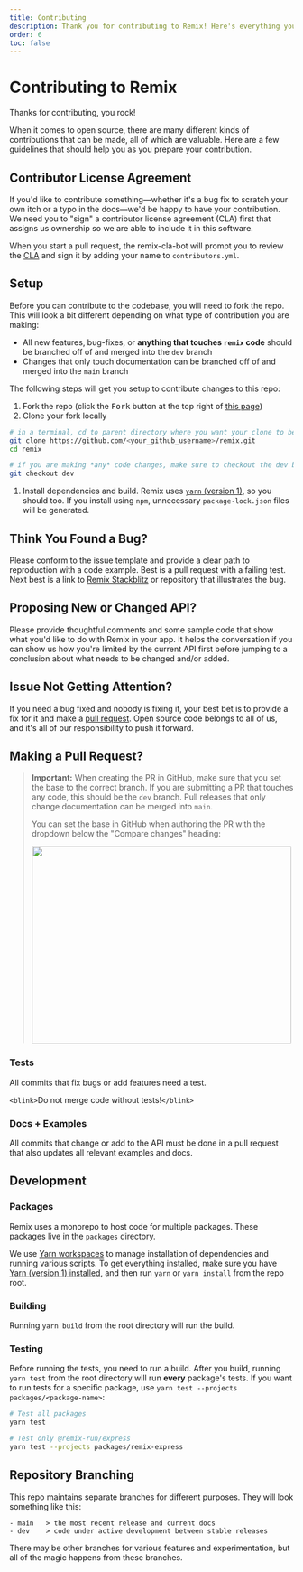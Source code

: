 ```yaml
---
title: Contributing
description: Thank you for contributing to Remix! Here's everything you need to know before you open a pull request.
order: 6
toc: false
---
```


# Contributing to Remix

Thanks for contributing, you rock!

When it comes to open source, there are many different kinds of contributions that can be made, all of which are valuable. Here are a few guidelines that should help you as you prepare your contribution.

## Contributor License Agreement

If you'd like to contribute something—whether it's a bug fix to scratch your own itch or a typo in the docs—we'd be happy to have your contribution. We need you to "sign" a contributor license agreement (CLA) first that assigns us ownership so we are able to include it in this software.

When you start a pull request, the remix-cla-bot will prompt you to review the [CLA](https://github.com/remix-run/remix/blob/main/CLA.md) and sign it by adding your name to `contributors.yml`.

## Setup

Before you can contribute to the codebase, you will need to fork the repo. This will look a bit different depending on what type of contribution you are making:

- All new features, bug-fixes, or **anything that touches `remix` code** should be branched off of and merged into the `dev` branch
- Changes that only touch documentation can be branched off of and merged into the `main` branch

The following steps will get you setup to contribute changes to this repo:

1. Fork the repo (click the <kbd>Fork</kbd> button at the top right of [this page](https://github.com/remix-run/remix))
2. Clone your fork locally

```bash
# in a terminal, cd to parent directory where you want your clone to be, then
git clone https://github.com/<your_github_username>/remix.git
cd remix

# if you are making *any* code changes, make sure to checkout the dev branch
git checkout dev
```

1. Install dependencies and build. Remix uses [`yarn` (version 1)](https://classic.yarnpkg.com/lang/en/docs/install), so you should too. If you install using `npm`, unnecessary `package-lock.json` files will be generated.

## Think You Found a Bug?

Please conform to the issue template and provide a clear path to reproduction with a code example. Best is a pull request with a failing test. Next best is a link to [Remix Stackblitz](https://remix.new/) or repository that illustrates the bug.

## Proposing New or Changed API?

Please provide thoughtful comments and some sample code that show what you'd like to do with Remix in your app. It helps the conversation if you can show us how you're limited by the current API first before jumping to a conclusion about what needs to be changed and/or added.

## Issue Not Getting Attention?

If you need a bug fixed and nobody is fixing it, your best bet is to provide a fix for it and make a [pull request](https://help.github.com/en/github/collaborating-with-issues-and-pull-requests/creating-a-pull-request). Open source code belongs to all of us, and it's all of our responsibility to push it forward.

## Making a Pull Request?

> **Important:** When creating the PR in GitHub, make sure that you set the base to the correct branch. If you are submitting a PR that touches any code, this should be the `dev` branch. Pull releases that only change documentation can be merged into `main`.
>
> You can set the base in GitHub when authoring the PR with the dropdown below the "Compare changes" heading:
>
> <img src="https://raw.githubusercontent.com/remix-run/react-router/main/static/base-branch.png" alt="" width="460" height="350" />

### Tests

All commits that fix bugs or add features need a test.

`<blink>`Do not merge code without tests!`</blink>`

### Docs + Examples

All commits that change or add to the API must be done in a pull request that also updates all relevant examples and docs.

## Development

### Packages

Remix uses a monorepo to host code for multiple packages. These packages live in the `packages` directory.

We use [Yarn workspaces](https://classic.yarnpkg.com/en/docs/workspaces/) to manage installation of dependencies and running various scripts. To get everything installed, make sure you have [Yarn (version 1) installed](https://classic.yarnpkg.com/lang/en/docs/install), and then run `yarn` or `yarn install` from the repo root.

### Building

Running `yarn build` from the root directory will run the build.

### Testing

Before running the tests, you need to run a build. After you build, running `yarn test` from the root directory will run **every** package's tests. If you want to run tests for a specific package, use `yarn test --projects packages/<package-name>`:

```bash
# Test all packages
yarn test

# Test only @remix-run/express
yarn test --projects packages/remix-express
```

## Repository Branching

This repo maintains separate branches for different purposes. They will look something like this:

```
- main   > the most recent release and current docs
- dev    > code under active development between stable releases
```

There may be other branches for various features and experimentation, but all of the magic happens from these branches.

